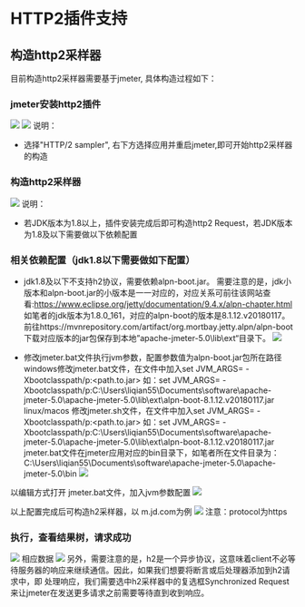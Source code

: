 # HTTP2插件支持
## 构造http2采样器
目前构造http2采样器需要基于jmeter, 具体构造过程如下：
### jmeter安装http2插件
![](https://github.com/jdcloudcom/cn/blob/cn-perftest/image/%20Perftest/40.png)
![](https://github.com/jdcloudcom/cn/blob/cn-perftest/image/%20Perftest/41.png)
说明：
- 选择"HTTP/2 sampler", 右下方选择应用并重启jmeter,即可开始http2采样器的构造
### 构造http2采样器
![](https://github.com/jdcloudcom/cn/blob/cn-perftest/image/%20Perftest/42.png)
说明：
- 若JDK版本为1.8以上，插件安装完成后即可构造http2 Request，若JDK版本为1.8及以下需要做以下依赖配置
### 相关依赖配置（jdk1.8以下需要做如下配置）
- jdk1.8及以下不支持h2协议，需要依赖alpn-boot.jar。
需要注意的是，jdk小版本和alpn-boot.jar的小版本是一一对应的，对应关系可前往该网站查看:https://www.eclipse.org/jetty/documentation/9.4.x/alpn-chapter.html
如笔者的jdk版本为1.8.0_161，对应的alpn-boot的版本是8.1.12.v20180117。
前往https://mvnrepository.com/artifact/org.mortbay.jetty.alpn/alpn-boot下载对应版本的jar包保存到本地”apache-jmeter-5.0\lib\ext“目录下。
![](https://github.com/jdcloudcom/cn/blob/cn-perftest/image/%20Perftest/43.png)

- 修改jmeter.bat文件执行jvm参数，配置参数值为alpn-boot.jar包所在路径windows修改jmeter.bat文件，在文件中加入set JVM_ARGS= -Xbootclasspath/p:<path.to.jar>
如：set JVM_ARGS= -Xbootclasspath/p:C:\Users\liqian55\Documents\software\apache-jmeter-5.0\apache-jmeter-5.0\lib\ext\alpn-boot-8.1.12.v20180117.jar
linux/macos 修改jmeter.sh文件，在文件中加入set JVM_ARGS= -Xbootclasspath/p:<path.to.jar>
如：set JVM_ARGS= -Xbootclasspath/p:C:\Users\liqian55\Documents\software\apache-jmeter-5.0\apache-jmeter-5.0\lib\ext\alpn-boot-8.1.12.v20180117.jar
jmeter.bat文件在jmeter应用对应的bin目录下，如笔者所在文件目录为：C:\Users\liqian55\Documents\software\apache-jmeter-5.0\apache-jmeter-5.0\bin
![](https://github.com/jdcloudcom/cn/blob/cn-perftest/image/%20Perftest/44.png)

以编辑方式打开 jmeter.bat文件，加入jvm参数配置
![](https://github.com/jdcloudcom/cn/blob/cn-perftest/image/%20Perftest/45.png)

以上配置完成后可构造h2采样器，以 m.jd.com为例
![](https://github.com/jdcloudcom/cn/blob/cn-perftest/image/%20Perftest/46.png)
注意：protocol为https

### 执行，查看结果树，请求成功
![](https://github.com/jdcloudcom/cn/blob/cn-perftest/image/%20Perftest/47.png)
相应数据
![](https://github.com/jdcloudcom/cn/blob/cn-perftest/image/%20Perftest/48.png)
另外，需要注意的是，h2是一个异步协议，这意味着client不必等待服务器的响应来继续通信。因此，如果我们想要将断言或后处理器添加到h2请求中，即 处理响应，我们需要选中h2采样器中的复选框Synchronized Request来让jmeter在发送更多请求之前需要等待直到收到响应。
